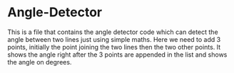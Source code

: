 # Angle-Detector
This is a file that contains the angle detector code which can detect the angle between two lines just using simple maths.
Here we need to add 3 points, initially the point joining the two lines then the two other points.
It shows the angle right after the 3 points are appended in the list and shows the angle on degrees.
